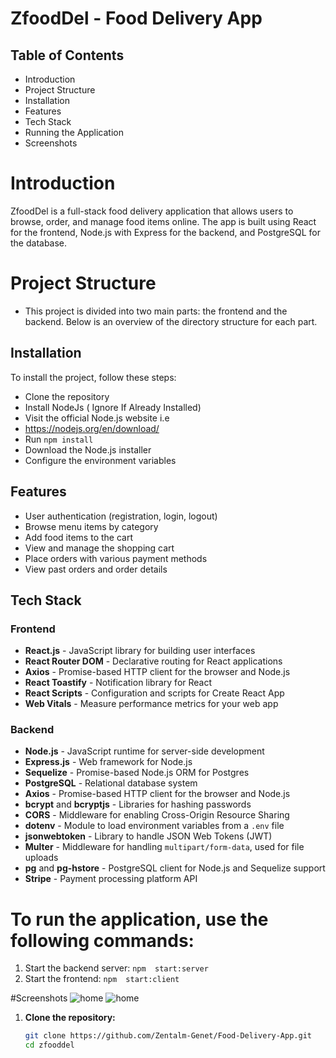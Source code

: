 # ZfoodDel - Food Delivery App

## Table of Contents

- Introduction
- Project Structure
- Installation
- Features
- Tech Stack
- Running the Application
- Screenshots

# Introduction

ZfoodDel is a full-stack food delivery application that allows users to browse, order, and manage food items online. The app is built using React for the frontend, Node.js with Express for the backend, and PostgreSQL for the database.

# Project Structure

- This project is divided into two main parts: the frontend and the backend. Below is an overview of the directory structure for each part.

## Installation

To install the project, follow these steps:

- Clone the repository
- Install NodeJs ( Ignore If Already Installed)
- Visit the official Node.js website i.e
- https://nodejs.org/en/download/
- Run `npm install`
- Download the Node.js installer
- Configure the environment variables

## Features

- User authentication (registration, login, logout)
- Browse menu items by category
- Add food items to the cart
- View and manage the shopping cart
- Place orders with various payment methods
- View past orders and order details

## Tech Stack

### Frontend

- **React.js** - JavaScript library for building user interfaces
- **React Router DOM** - Declarative routing for React applications
- **Axios** - Promise-based HTTP client for the browser and Node.js
- **React Toastify** - Notification library for React
- **React Scripts** - Configuration and scripts for Create React App
- **Web Vitals** - Measure performance metrics for your web app

### Backend

- **Node.js** - JavaScript runtime for server-side development
- **Express.js** - Web framework for Node.js
- **Sequelize** - Promise-based Node.js ORM for Postgres
- **PostgreSQL** - Relational database system
- **Axios** - Promise-based HTTP client for the browser and Node.js
- **bcrypt** and **bcryptjs** - Libraries for hashing passwords
- **CORS** - Middleware for enabling Cross-Origin Resource Sharing
- **dotenv** - Module to load environment variables from a `.env` file
- **jsonwebtoken** - Library to handle JSON Web Tokens (JWT)
- **Multer** - Middleware for handling `multipart/form-data`, used for file uploads
- **pg** and **pg-hstore** - PostgreSQL client for Node.js and Sequelize support
- **Stripe** - Payment processing platform API

# To run the application, use the following commands:

1. Start the backend server: `npm  start:server`
2. Start the frontend: `npm  start:client`

#Screenshots
![home](./frontend/public/projectScreenshots.png)
![home](./frontend/public/projectScreenshots2.png)

1. **Clone the repository:**

   ```bash
   git clone https://github.com/Zentalm-Genet/Food-Delivery-App.git
   cd zfooddel
   ```
